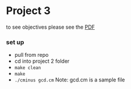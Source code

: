 # Project 3
to see objectives please see the [PDF](https://github.com/jaysongiroux/Compilers/blob/master/project%202/project2Handout.pdf)

### set up
- pull from repo
- cd into project 2 folder
- ```make clean```
- ```make```
- ```./cminus gcd.cm``` Note: gcd.cm is a sample file

